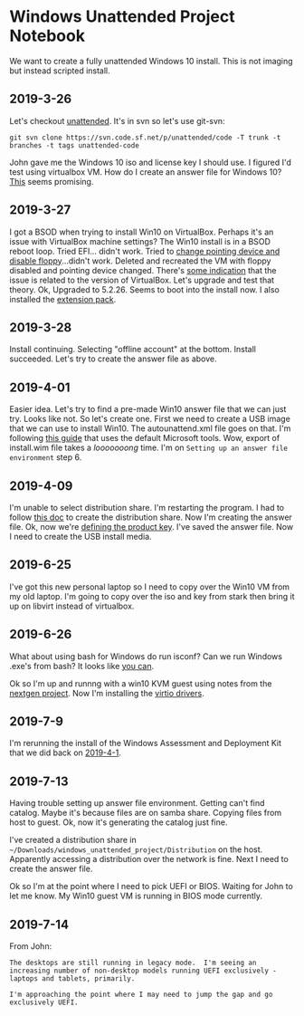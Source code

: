 # Windows Unattended Project Notebook

We want to create a fully unattended Windows 10 install.  This is not imaging
but instead scripted install.

## 2019-3-26

Let's checkout [unattended](http://unattended.sourceforge.net/).  It's in svn so
let's use git-svn:

    git svn clone https://svn.code.sf.net/p/unattended/code -T trunk -t branches -t tags unattended-code

John gave me the Windows 10 iso and license key I should use.  I figured I'd
test using virtualbox VM.  How do I create an answer file for Windows 10?
[This](https://www.intowindows.com/how-to-create-unattended-windows-10-usb-or-iso/) seems promising.

## 2019-3-27

I got a BSOD when trying to install Win10 on VirtualBox.  Perhaps it's an issue
with VirtualBox machine settings?  The Win10 install is in a BSOD reboot
loop.  Tried EFI... didn't work.  Tried to [change pointing device and
disable floppy](https://windowsreport.com/windows-10-virtualbox/)...didn't
work.  Deleted and recreated the VM with floppy
disabled and pointing device changed.  There's [some
indication](afn_nextgen_project.md#2017-5-2) that the issue is related
to the version of VirtualBox.  Let's upgrade and test that theory.  Ok,
Upgraded to 5.2.26.  Seems to boot into the install now.  I also installed
the [extension pack](https://download.virtualbox.org/virtualbox/5.2.26/).

## 2019-3-28

Install continuing.  Selecting "offline account" at the bottom.  Install
succeeded.  Let's try to create the answer file as above.

## 2019-4-01

Easier idea.  Let's try to find a pre-made Win10 answer file that we can just
try.  Looks like not.  So let's create one.  First we need to create a USB image
that we can use to install Win10.  The autounattend.xml file goes on that.  I'm
following [this guide](https://www.windowscentral.com/how-create-unattended-media-do-automated-installation-windows-10) that uses the default Microsoft tools.  Wow, export of install.wim file takes a *looooooong* time.  I'm on `Setting up an answer file environment` step 6.

## 2019-4-09

I'm unable to select distribution share.  I'm restarting the program.  I had to
follow [this doc](https://docs.microsoft.com/en-us/windows-hardware/customize/desktop/wsim/create-or-open-a-distribution-share#create-a-distribution-share-using-windowssim) to create the distribution share.  Now I'm creating the answer file.  Ok, now we're [defining the product key](https://www.windowscentral.com/how-create-unattended-media-do-automated-installation-windows-10#definning_productkey).  I've saved the answer file.  Now I need to create the USB install media.

## 2019-6-25

I've got this new personal laptop so I need to copy over the Win10 VM from my
old laptop.  I'm going to copy over the iso and key from stark then bring it up
on libvirt instead of virtualbox.

## 2019-6-26

What about using bash for Windows do run isconf?  Can we run Windows .exe's from
bash?  It looks like [you can](https://www.howtogeek.com/285082/how-to-run-windows-programs-from-windows-10s-bash-shell/).

Ok so I'm up and runnng with a win10 KVM guest using notes from the [nextgen
project](./afn_nextgen_project.md).   Now I'm installing the [virtio drivers](https://docs.fedoraproject.org/en-US/quick-docs/creating-windows-virtual-machines-using-virtio-drivers/index.html#virtio-win-direct-downloads).

## 2019-7-9

I'm rerunning the install of the Windows Assessment and Deployment Kit that we
did back on [2019-4-1](#2019-4-01).

## 2019-7-13

Having trouble setting up answer file environment.  Getting can't find catalog.
Maybe it's because files are on samba share.  Copying files from host to guest.
Ok, now it's generating the catalog just fine.

I've created a distribution share in
`~/Downloads/windows_unattended_project/Distribution` on the host.  Apparently
accessing a distribution over the network is fine.  Next I need to create the
answer file.

Ok so I'm at the point where I need to pick UEFI or BIOS.  Waiting for John to
let me know.  My Win10 guest VM is running in BIOS mode currently.

## 2019-7-14

From John:

    The desktops are still running in legacy mode.  I'm seeing an
    increasing number of non-desktop models running UEFI exclusively -
    laptops and tablets, primarily.

    I'm approaching the point where I may need to jump the gap and go
    exclusively UEFI.

